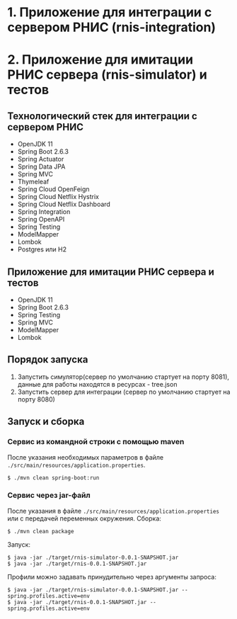 # 1. Приложение для интеграции с сервером РНИС (rnis-integration)
# 2. Приложение для имитации РНИС сервера (rnis-simulator) и тестов

## Технологический стек для интеграции с сервером РНИС
* OpenJDK 11
* Spring Boot 2.6.3
* Spring Actuator
* Spring Data JPA
* Spring MVC
* Thymeleaf
* Spring Cloud OpenFeign
* Spring Cloud Netflix Hystrix
* Spring Cloud Netflix Dashboard
* Spring Integration
* Spring OpenAPI
* Spring Testing
* ModelMapper
* Lombok
* Postgres или H2

## Приложение для имитации РНИС сервера и тестов
* OpenJDK 11
* Spring Boot 2.6.3
* Spring Testing
* Spring MVC
* ModelMapper
* Lombok

## Порядок запуска

1. Запустить симулятор(сервер по умолчанию стартует на порту 8081),
данные для работы находятся в ресурсах - tree.json
2. Запустить сервер для интеграции (сервер по умолчанию стартует на порту 8080)

## Запуск и сборка
### Сервис из командной строки с помощью maven
После указания необходимых параметров в файле `./src/main/resources/application.properties`.
```shell script
$ ./mvn clean spring-boot:run
```

### Сервис через jar-файл
После указания в файле `./src/main/resources/application.properties` или с передачей переменных окружения.
Сборка:
```shell script
$ ./mvn clean package
```

Запуск:
```shell script
$ java -jar ./target/rnis-simulator-0.0.1-SNAPSHOT.jar
$ java -jar ./target/rnis-0.0.1-SNAPSHOT.jar
```

Профили можно задавать принудительно через аргументы запроса:
```shell script
$ java -jar ./target/rnis-simulator-0.0.1-SNAPSHOT.jar --spring.profiles.active=env
$ java -jar ./target/rnis-0.0.1-SNAPSHOT.jar --spring.profiles.active=env
```